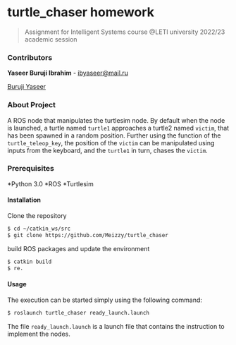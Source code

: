 # turtle_chaser homework

>Assignment for Intelligent Systems course @LETI university 2022/23 academic session

### Contributors
**Yaseer Buruji Ibrahim** - ibyaseer@mail.ru

[Buruji Yaseer](https://github.com/Meizzy)


### About Project
A ROS node that manipulates the turtlesim node. By default  when the node is launched, a turtle named `turtle1` approaches a turtle2 named `victim`, that has been spawned in a random position. Further using the function of the `turtle_teleop_key`, the position of the `victim` can be manipulated using inputs from the keyboard, and the `turtle1` in turn, chases the `victim`.

### Prerequisites
*Python 3.0
*ROS
*Turtlesim


#### Installation

Clone the repository

```sh
$ cd ~/catkin_ws/src
$ git clone https://github.com/Meizzy/turtle_chaser
```
build ROS packages and update the environment

```sh
$ catkin build
$ re.
```

#### Usage

The execution can be started simply using the following command:

```bash
$ roslaunch turtle_chaser ready_launch.launch
```

The file `ready_launch.launch` is a launch file that contains the instruction to implement the nodes. 

